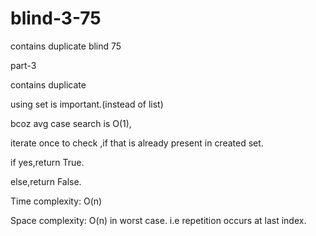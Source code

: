 # blind-3-75
contains duplicate
blind 75

part-3

contains duplicate

using set is important.(instead of list)

bcoz avg case search is O(1), 

iterate once to check ,if that is already present in created set.

if yes,return True.

else,return False.

Time complexity: O(n)

Space complexity: O(n) in worst case. i.e repetition occurs at last index.
